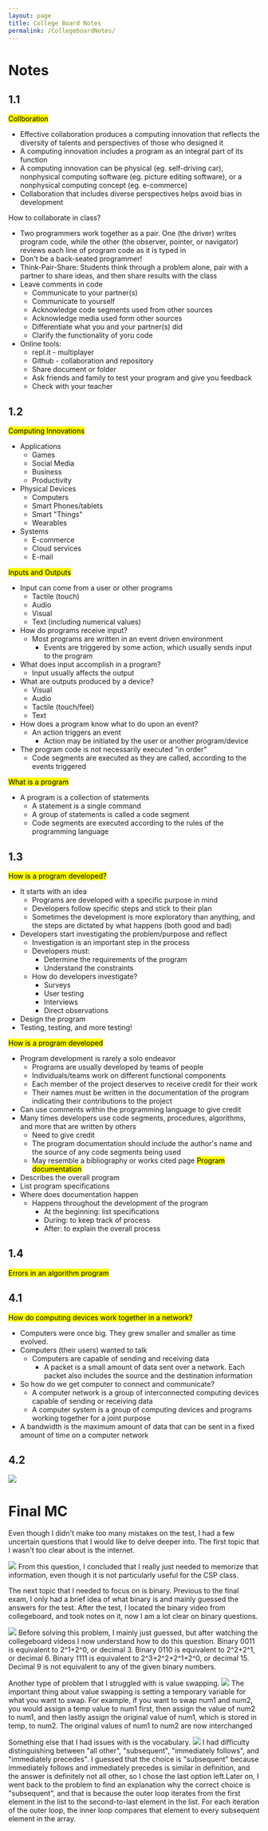 ```yaml
---
layout: page
title: College Board Notes
permalink: /CollegeboardNotes/
---
```


# Notes

## 1.1
<mark>Collboration<mark>
- Effective collaboration produces a computing innovation that reflects the diversity of talents and perspectives of those who designed it
- A computing innovation includes a program as an integral part of its function
- A computing innovation can be physical (eg. self-driving car), nonphysical computing software (eg. picture editing software), or a nonphysical computing concept (eg. e-commerce)
- Collaboration that includes diverse perspectives helps avoid bias in development

How to collaborate in class?
- Two programmers work together as a pair. One (the driver) writes program code, while the other (the observer, pointer, or navigator) reviews each line of program code as it is typed in
- Don't be a back-seated programmer!
- Think-Pair-Share: Students think through a problem alone, pair with a partner to share ideas, and then share results with the class
- Leave comments in code
  - Communicate to your partner(s)
  - Communicate to yourself
  - Acknowledge code segments used from other sources
  - Acknowledge media used form other sources
  - Differentiate what you and your partner(s) did
  - Clarify the functionality of yoru code
- Online tools:
  - repl.it - multiplayer
  - Github - collaboration and repository
  - Share document or folder
  - Ask friends and family to test your program and give you feedback
  - Check with your teacher

## 1.2
 <mark>Computing Innovations</mark>
- Applications
  - Games
  - Social Media
  - Business
  - Productivity
- Physical Devices
  - Computers
  - Smart Phones/tablets
  - Smart "Things"
  - Wearables
- Systems
  - E-commerce
  - Cloud services
  - E-mail

<mark>Inputs and Outputs</mark>
- Input can come from a user or other programs
  - Tactile (touch)
  - Audio
  - Visual
  - Text (including numerical values)
- How do programs receive input?
  - Most programs are written in an event driven environment
    - Events are triggered by some action, which usually sends input to the program
- What does input accomplish in a program?
  - Input usually affects the output
- What are outputs produced by a device?
  - Visual
  - Audio
  - Tactile (touch/feel)
  - Text
- How does a program know what to do upon an event?
  - An action triggers an event
    - Action may be initiated by the user or another program/device
- The program code is not necessarily executed "in order"
  - Code segments are executed as they are called, according to the events triggered

<mark>What is a program</mark>
- A program is a collection of statements
    - A statement is a single command
    - A group of statements is called a code segment
    - Code segments are executed according to the rules of the programming language

## 1.3
<mark>How is a program developed?</mark>
- It starts with an idea
  - Programs are developed with a specific purpose in mind
  - Developers follow specific steps and stick to their plan
  - Sometimes the development is more exploratory than anything, and the steps are dictated by what happens (both good and bad)
- Developers start investigating the problem/purpose and reflect
  - Investigation is an important step in the process
  - Developers must:
    - Determine the requirements of the program
    - Understand the constraints
  - How do developers investigate?
    - Surveys
    - User testing
    - Interviews
    - Direct observations
- Design the program
- Testing, testing, and more testing!

<mark>How is a program developed</mark>
- Program development is rarely a solo endeavor
  - Programs are usually developed by teams of people
  - Individuals/teams work on different functional components
  - Each member of the project deserves to receive credit for their work
  - Their names must be written in the documentation of the program indicating their contributions to the project
- Can use comments within the programming language to give credit
- Many times developers use code segments, procedures, algorithms, and more that are written by others
  - Need to give credit
  - The program documentation should include the author's name and the source of any code segments being used
  - May resemble a bibliography or works cited page
<mark>Program documentation</mark>
- Describes the overall program
- List program specifications
- Where does documentation happen
  - Happens throughout the development of the program
    - At the beginning: list specifications
    - During: to keep track of process
    - After: to explain the overall process

## 1.4
<mark>Errors in an algorithm program</mark>

  
## 4.1
<mark>How do computing devices work together in a network?</mark>
- Computers were once big. They grew smaller and smaller as time evolved. 
- Computers (their users) wanted to talk
  - Computers are capable of sending and receiving data
    - A packet is a small amount of data sent over a network. Each packet also includes the source and the destination information
- So how do we get computer to connect and communicate?
  - A computer network is a group of interconnected computing devices capable of sending or receiving data
  - A computer system is a group of computing devices and programs working together for a joint purpose
- A bandwidth is the maximum amount of data that can be sent in a fixed amount of time on a computer network

## 4.2
<img src="images/../../applicationlayer.png">
  
# Final MC
Even though I didn't make too many mistakes on the test, I had a few uncertain questions that I would like to delve deeper into. The first topic that I wasn't too clear about is the internet. 

<p>
<img src="images/../../internet.png">
From this question, I concluded that I really just needed to memorize that information, even though it is not particularly useful for the CSP class. 
</p>

<p>
The next topic that I needed to focus on is binary. Previous to the final exam, I only had a brief idea of what binary is and mainly guessed the answers for the test. After the test, I located the binary video from collegeboard, and took notes on it, now I am a lot clear on binary questions. 
</p>

<p>
<img src="images/../../images/binary.png">
Before solving this problem, I mainly just guessed, but after watching the collegeboard videos I now understand how to do this question. Binary 0011 is equivalent to 2^1+2^0, or decimal 3. Binary 0110 is equivalent to 2^2+2^1, or decimal 6. Binary 1111 is equivalent to 2^3+2^2+2^1+2^0, or decimal 15. Decimal 9 is not equivalent to any of the given binary numbers.
</p>

<p>
Another type of problem that I struggled with is value swapping. 
<img src="images/../../valueswap.png">
The important thing about value swapping is setting a temporary variable for what you want to swap. For example, if you want to swap num1 and num2, you would assign a temp value to num1 first, then assign the value of num2 to num1, and then lastly assign the original value of num1, which is stored in temp, to num2. The original values of num1 to num2 are now interchanged
</p>

<p>
Something else that I had issues with is the vocabulary.
<img src="images/../../vocab.png">
I had difficulty distinguishing between "all other", "subsequent", "immediately follows", and "immediately precedes". I guessed that the choice is "subsequent" because immediately follows and immediately precedes is similar in definition, and the answer is definitely not all other, so I chose the last option left.Later on, I went back to the problem to find an explanation why the correct choice is "subsequent", and that is because the outer loop iterates from the first element in the list to the second-to-last element in the list. For each iteration of the outer loop, the inner loop compares that element to every subsequent element in the array. 